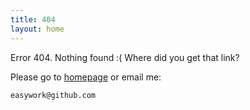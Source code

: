```yaml
---
title: 404
layout: home
---
```


Error 404. Nothing found :( Where did you get that link?

Please go to [homepage](/) or email me:

    easywork@github.com


